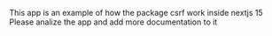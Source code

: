 This app is an example of how the package csrf work inside nextjs 15
Please analize the app and add more documentation to it
